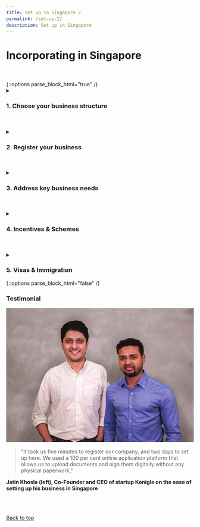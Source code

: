 ```yaml
---
title: Set up in Singapore 2
permalink: /set-up-2/
description: Set up in Singapore
---
```

# Incorporating in Singapore

<br>
<br>
{::options parse_block_html="true" /}
 <details>
<summary><h3>1. Choose your business structure</h3></summary>

 Business entities in Singapore are licensed and regulated by the Accounting and Corporate Regulatory Authority (ACRA).

There are several types of business structures that can be set up in Singapore. The ACRA website will provide you with more information about which business structure is most suitable for your needs.
			
[ACRA](https://www.acra.gov.sg/)

</details>

<br>
<br>

 <details>
<summary><h3>2. Register your business</h3></summary>

Registering your business can be done online at Bizfile, ACRA’s online portal.
	
[Bizfile](https://www.bizfile.gov.sg/ngbbizfileinternet/faces/oracle/webcenter/portalapp/pages/BizfileHomepage.jspx?_afrWindowId=null&amp;_adf.ctrl-state=s37uihuo9_4)

or<br>
<h5>Open a representative office</h5>

A representative office can be registered in Singapore as a temporary arrangement for conducting market testing and/or research activities. To open a representative office, please approach the following government agencies:

<b>Banking, finance and insurance</b><br>
[Monetary Authority of Singapore](https://www.mas.gov.sg/)

<b>Legal</b><br>
[Legal Services Regulatory Authority](https://eservices.mlaw.gov.sg/LSRA/lsra-home)

<b>All other industries (Manufacturing, international trading, wholesale, trade and trade-related business sectors)</b><br>
[Enterprise Singapore](https://www.enterprisesg.gov.sg/e-services/representative-office/representative-office)

</details>

<br>
<br>

 <details>
<summary><h3>3. Address key business needs</h3></summary>

Before any business can commence operations in Singapore, it is important for business owners to be aware of any regulatory compliance requirements. Subsequently, you may proceed with recruitment, financing, and property acquisition. For more details and guidelines, visit our wide range of 
[Resources](https://www.edb.gov.sg/en/useful-links.html).

New businesses in Singapore may also leverage EDB’s network of partners in the private sector, who provide a full range of business support services. For our full list of partners, visit our [Connections Concierge](https://www.edb.gov.sg/connections-concierge.html).

</details>


<br>
<br>

 <details>
<summary><h3>4. Incentives &amp; Schemes</h3></summary>

 
To better facilitate and speed up the discussion with Singapore Government, it is recommended to prepare a business plan.<br>
	
[Business Plan Guide](https://www.edb.gov.sg/content/dam/edb-en/setting-up-in-singapore/how-to-set-up/Business%20Plan%20Guide.pdf)<br>
	<br>

Foreign businesses with plans to grow through conducting high value and substantive activities in Singapore may be eligible to apply for various incentive programmes.<br>
	
[Learn More](https://www.edb.gov.sg/en/how-we-help/incentives-and-schemes.html)

</details>

<br>
<br>

 <details>
<summary><h3>5. Visas &amp; Immigration</h3></summary>

Individual foreign entrepreneurs and investors who are interested in setting up a long-term base in Singapore can either apply for the EntrePass, or consider applying for Singapore Permanent Residence (PR) under the Global Investor Programme.

<b>EntrePass </b><br>
The EntrePass is designed to facilitate the entry and stay of entrepreneurs who intend to start and operate a new business in Singapore.&nbsp;Successful applicants will be awarded a one-year pass. Visit the&nbsp;[Ministry of Manpower](http://www.mom.gov.sg/passes-and-permits/entrepass)&nbsp;for more information.

<b>Global Investor Programme (GIP) </b><br>
The GlP accords PR status to investors with a substantial business track record who intend to drive the growth of their investments from Singapore. To qualify for the GIP, the applicant must either (a) invest at least S$2.5 million in a new business entity or in the expansion of an existing business operation in Singapore, or (b) invest at least S$2.5 million in a GIP fund that invests in Singapore-based companies, or (c) invest at least S$2.5 million in a new or existing Singapore-based single family office having Assets-Under-Management (AUM\*) of at least S$200 million.

[Learn More](https://www.edb.gov.sg/en/how-we-help/global-investor-programme.html)

</details>
{::options parse_block_html="false" /}
	
<br>

### Testimonial

![Jatin Khosla (left), Co-Founder and CEO of startup Konigle](/images/Set-up-testimonial.png)
<br>
<blockquote>“It took us five minutes to register our company, and two days to set up here. We used a 100 per cent online application platform that allows us to upload documents and sign them digitally without any physical paperwork,”</blockquote>


<b>Jatin Khosla (left), Co-Founder and CEO of startup Konigle
on the ease of setting up his business in Singapore</b>
	
<br>
<br>
	

[Back to top](#incorporating-in-singapore)
<br>
<br>
